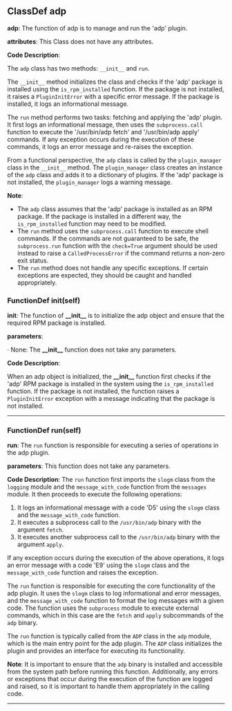 ## ClassDef adp
 **adp**: The function of adp is to manage and run the 'adp' plugin.

**attributes**: This Class does not have any attributes.

**Code Description**:

The `adp` class has two methods: `__init__` and `run`.

The `__init__` method initializes the class and checks if the 'adp' package is installed using the `is_rpm_installed` function. If the package is not installed, it raises a `PluginInitError` with a specific error message. If the package is installed, it logs an informational message.

The `run` method performs two tasks: fetching and applying the 'adp' plugin. It first logs an informational message, then uses the `subprocess.call` function to execute the '/usr/bin/adp fetch' and '/usr/bin/adp apply' commands. If any exception occurs during the execution of these commands, it logs an error message and re-raises the exception.

From a functional perspective, the `adp` class is called by the `plugin_manager` class in the `__init__` method. The `plugin_manager` class creates an instance of the `adp` class and adds it to a dictionary of plugins. If the 'adp' package is not installed, the `plugin_manager` logs a warning message.

**Note**:

* The `adp` class assumes that the 'adp' package is installed as an RPM package. If the package is installed in a different way, the `is_rpm_installed` function may need to be modified.
* The `run` method uses the `subprocess.call` function to execute shell commands. If the commands are not guaranteed to be safe, the `subprocess.run` function with the `check=True` argument should be used instead to raise a `CalledProcessError` if the command returns a non-zero exit status.
* The `run` method does not handle any specific exceptions. If certain exceptions are expected, they should be caught and handled appropriately.
### FunctionDef __init__(self)
 **__init__**: The function of **\_\_init\_\_** is to initialize the adp object and ensure that the required RPM package is installed.

**parameters**:

· None: The **\_\_init\_\_** function does not take any parameters.

**Code Description**:

When an adp object is initialized, the **\_\_init\_\_** function first checks if the 'adp' RPM package is installed in the system using the `is_rpm_installed` function. If the package is not installed, the function raises a `PluginInitError` exception with a message indicating that the package is not installed.

***
### FunctionDef run(self)
 **run**: The `run` function is responsible for executing a series of operations in the adp plugin.

**parameters**: This function does not take any parameters.

**Code Description**:
The `run` function first imports the `slogm` class from the `logging` module and the `message_with_code` function from the `messages` module. It then proceeds to execute the following operations:

1. It logs an informational message with a code 'D5' using the `slogm` class and the `message_with_code` function.
2. It executes a subprocess call to the `/usr/bin/adp` binary with the argument `fetch`.
3. It executes another subprocess call to the `/usr/bin/adp` binary with the argument `apply`.

If any exception occurs during the execution of the above operations, it logs an error message with a code 'E9' using the `slogm` class and the `message_with_code` function and raises the exception.

The `run` function is responsible for executing the core functionality of the adp plugin. It uses the `slogm` class to log informational and error messages, and the `message_with_code` function to format the log messages with a given code. The function uses the `subprocess` module to execute external commands, which in this case are the `fetch` and `apply` subcommands of the `adp` binary.

The `run` function is typically called from the `ADP` class in the `adp` module, which is the main entry point for the adp plugin. The `ADP` class initializes the plugin and provides an interface for executing its functionality.

**Note**:
It is important to ensure that the `adp` binary is installed and accessible from the system path before running this function. Additionally, any errors or exceptions that occur during the execution of the function are logged and raised, so it is important to handle them appropriately in the calling code.
***
